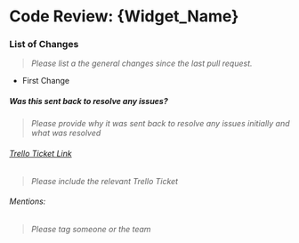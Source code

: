 # Code Review: {Widget_Name}

### List of Changes
> _Please list a the general changes since the last pull request._

* First Change

##### Was this sent back to resolve any issues?
> _Please provide why it was sent back to resolve any issues initially and what was resolved_

###### [Trello Ticket Link](INSERT_URL_HERE)
> _Please include the relevant Trello Ticket_

###### Mentions:
> _Please tag someone or the team_
